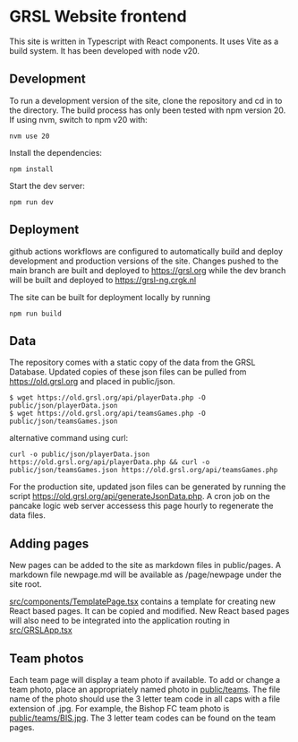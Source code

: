 # GRSL Website frontend

This site is written in Typescript with React components.  It uses Vite as a build system.  It has been developed with node v20.   

## Development

To run a development version of the site, clone the repository and cd in to the directory.  The build process has only been tested with npm version 20.  If using nvm, switch to npm v20 with:
```
nvm use 20
```

Install the dependencies:
```
npm install
```

Start the dev server:
```
npm run dev
```

## Deployment

github actions workflows are configured to automatically build and deploy development and production versions of the site.  Changes pushed to the main branch are built and deployed to https://grsl.org while the dev branch will be built and deployed to https://grsl-ng.crgk.nl

The site can be built for deployment locally by running 
```
npm run build
```

## Data

The repository comes with a static copy of the data from the GRSL Database.  Updated copies of these json files can be pulled from https://old.grsl.org and placed in public/json.  

```
$ wget https://old.grsl.org/api/playerData.php -O public/json/playerData.json
$ wget https://old.grsl.org/api/teamsGames.php -O public/json/teamsGames.json
```
alternative command using curl:
```
curl -o public/json/playerData.json https://old.grsl.org/api/playerData.php && curl -o public/json/teamsGames.json https://old.grsl.org/api/teamsGames.php
```


For the production site, updated json files can be generated by running the script https://old.grsl.org/api/generateJsonData.php.  A cron job on the pancake logic web server accessess this page hourly to regenerate the data files.  

## Adding pages

New pages can be added to the site as markdown files in public/pages.  A markdown file newpage.md will be available as /page/newpage under the site root.  

[src/components/TemplatePage.tsx](src/components/TemplatePage.tsx) contains a template for creating new React based pages.  It can be copied and modified.  New React based pages will also need to be integrated into the application routing in [src/GRSLApp.tsx](src/GRSLApp.tsx)
    
## Team photos

Each team page will display a team photo if available.   To add or change a team photo, place an appropriately named photo in [public/teams](public/teams).  The file name of the photo should use the 3 letter team code in all caps with a file extension of .jpg.  For example, the Bishop FC team photo is [public/teams/BIS.jpg](public/teams/BIS.jpg).  The 3 letter team codes can be found on the team pages.  
